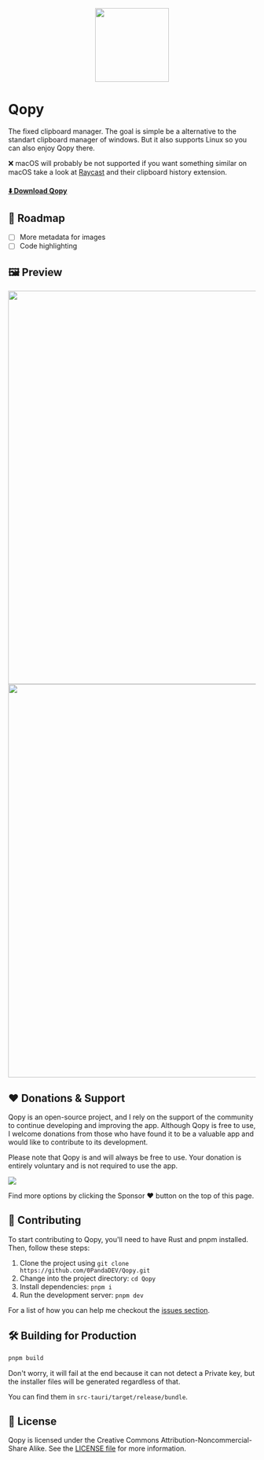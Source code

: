 <div align="center">
  <img width="150px" src="https://github.com/user-attachments/assets/33770922-e62e-49d7-a6ce-f82b2eec01b6"/>
</div>

# Qopy

The fixed clipboard manager. The goal is simple be a alternative to the standart clipboard manager of windows. But it also supports Linux so you can also enjoy Qopy there. 

❌ macOS will probably be not supported if you want something similar on macOS take a look at [Raycast](https://www.raycast.com/) and their clipboard history extension.
#### [⬇️ Download Qopy](https://github.com/0PandaDEV/Qopy/releases)

## 🚧 Roadmap
- [ ] More metadata for images
- [ ] Code highlighting

## 🖼️ Preview
<img width="800px" src="https://github.com/user-attachments/assets/18e1f9e3-414c-46e2-9c51-61c6e63a06d2"/>
<img width="800px" src="https://github.com/user-attachments/assets/46ec4672-f156-4426-a2cb-3a40d00dbcd6"/>

## ❤️ Donations & Support

Qopy is an open-source project, and I rely on the support of the community to continue developing and improving the app. Although Qopy is free to use, I welcome donations from those who have found it to be a valuable app and would like to contribute to its development.

Please note that Qopy is and will always be free to use. Your donation is entirely voluntary and is not required to use the app.

<a href="https://ko-fi.com/pandadev_"><img src="https://img.shields.io/badge/Buy_Me_A_Coffee-323842?style=for-the-badge&logo=buy-me-a-coffee&logoColor=white"/></a>

Find more options by clicking the Sponsor ❤️ button on the top of this page.

## 🤝 Contributing

To start contributing to Qopy, you'll need to have Rust and pnpm installed. Then, follow these steps:

1. Clone the project using `git clone https://github.com/0PandaDEV/Qopy.git`
2. Change into the project directory: `cd Qopy`
3. Install dependencies: `pnpm i`
4. Run the development server: `pnpm dev`

For a list of how you can help me checkout the [issues section](https://github.com/0PandaDEV/Qopy/issues).

## 🛠️ Building for Production

```zsh
pnpm build
```

Don't worry, it will fail at the end because it can not detect a Private key, but the installer files will be generated regardless of that.

You can find them in `src-tauri/target/release/bundle`.

## 📝 License

Qopy is licensed under the Creative Commons Attribution-Noncommercial-Share Alike. See the [LICENSE file](./LICENCE) for more information.
